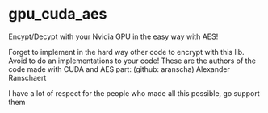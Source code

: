 # gpu_cuda_aes
Encypt/Decypt with your Nvidia GPU in the easy way with AES!

Forget to implement in the hard way other code to encrypt with this lib. Avoid to do an implementations to your code!
These are the authors of the code made with CUDA and AES part: (github: aranscha) Alexander Ranschaert

I have a lot of respect for the people who made all this possible, go support them
